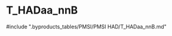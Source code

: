 # T_HADaa_nnB

<!-- ATTENTION : Ne pas supprimer ou modifier la ligne ci-dessous -->
#include ".byproducts_tables/PMSI/PMSI HAD/T_HADaa_nnB.md"
<!-- ATTENTION : Ne pas supprimer ou modifier la ligne ci-dessus -->
